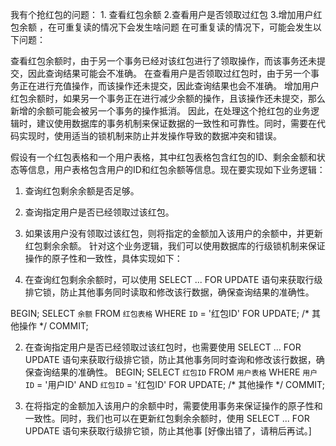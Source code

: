 我有个抢红包的问题： 1. 查看红包余额 2.查看用户是否领取过红包 3.增加用户红包余额 ，在可重复读的情况下会发生啥问题
在可重复读的情况下，可能会发生以下问题：

查看红包余额时，由于另一个事务已经对该红包进行了领取操作，而该事务还未提交，因此查询结果可能会不准确。
在查看用户是否领取过红包时，由于另一个事务正在进行充值操作，而该操作还未提交，因此查询结果也会不准确。
增加用户红包余额时，如果另一个事务正在进行减少余额的操作，且该操作还未提交，那么新增的余额可能会被另一个事务的操作抵消。
因此，在处理这个抢红包的业务逻辑时，建议使用数据库的事务机制来保证数据的一致性和可靠性。同时，需要在代码实现时，使用适当的锁机制来防止并发操作导致的数据冲突和错误。


假设有一个红包表格和一个用户表格，其中红包表格包含红包的ID、剩余金额和状态等信息，用户表格包含用户的ID和红包余额等信息。现在要实现如下业务逻辑：

1. 查询红包剩余余额是否足够。
2. 查询指定用户是否已经领取过该红包。
3. 如果该用户没有领取过该红包，则将指定的金额加入该用户的余额中，并更新红包剩余余额。
针对这个业务逻辑，我们可以使用数据库的行级锁机制来保证操作的原子性和一致性，具体实现如下：

1. 在查询红包剩余余额时，可以使用 SELECT ... FOR UPDATE 语句来获取行级排它锁，防止其他事务同时读取和修改该行数据，确保查询结果的准确性。

BEGIN;
SELECT `余额` FROM `红包表格` WHERE `ID` = '红包ID' FOR UPDATE;
/* 其他操作 */
COMMIT;

2. 在查询指定用户是否已经领取过该红包时，也需要使用 SELECT ... FOR UPDATE 语句来获取行级排它锁，防止其他事务同时查询和修改该行数据，确保查询结果的准确性。
BEGIN;
SELECT `红包ID` FROM `用户表格` WHERE `用户ID` = '用户ID' AND `红包ID` = '红包ID' FOR UPDATE;
/* 其他操作 */
COMMIT;

3. 在将指定的金额加入该用户的余额中时，需要使用事务来保证操作的原子性和一致性。同时，我们也可以在更新红包剩余余额时，使用 SELECT ... FOR UPDATE 语句来获取行级排它锁，防止其他事 [好像出错了，请稍后再试。]
